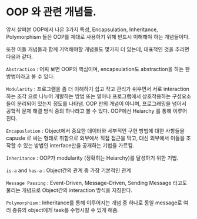 # OOP 와 관련 개념들.

앞서 살펴본 OOP에서 나온 3가지 특성, Encapsulation, Inheritance, Polymorphism 들은 OOP를 제대로 사용하기 위해 반드시 이해해야 하는 개념들이다.

또한 이들 개념들과 함께 기억해야할 개념들도 몇가지 더 있는데, 대표적인 것을 추리면 다음과 같다.

`Abstraction`
: 어찌 보면 OOP의 핵심이며, encapsulation도 abstraction을 하는 한 방법이라고 볼 수 있다.

`Modularity` 
: 프로그램을 좀 더 이해하기 쉽고 작고 관리가 쉬우면서 서로 interaction하는 조각 으로 나누어 개발하는 방법 또는 얼마나 프로그램에서 상호작용하는 구성요소들이 분리되어 있는지 정도를 나타냄. OOP 만의 개념이 아니며, 프로그래밍을 넘어서 공학적 문제 해결 방식 중의 하나라고 볼 수 있다. OOP에선 Heiarchy 를 통해 이루어진다.

`Encapuslation` 
: Object에서 중요한 데이터와 세부적인 구현 방법에 대한 사항들을  capusle 로 싸는 형태로 취함으로 외부에서 직접 접근을 막고, 대신 외부에서 이들을 조작할 수 있는 방법인 interface만을 공개하는 기법을 가르킴.

`Inheritance` 
: OOP가 modularity (정확히는 Heiarchy)를 달성하기 위한 기법.

`is-a` and `has-a` 
: Object간의 관계 중 가장 기본적인 관계


`Message Passing` 
: Event-Driven, Message-Driven, Sending Message 라고도 불리는 개념으로 Object간의 interaction 방식을 지칭한다.

`Polymorphism` 
: Inheritance를 통해 이루어지는 개념 중 하나로 동일 message로 여러 종류의 object에게 task를 수행시킬 수 있게 해줌.